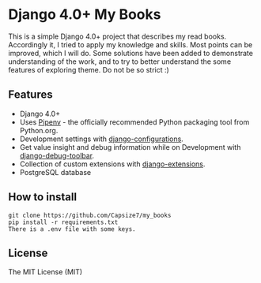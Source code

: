 # Django 4.0+ My Books

This is a simple Django 4.0+ project that describes my read books. Accordingly it, I tried to apply my knowledge and skills. Most points can be improved, which I will do. Some solutions have been added to demonstrate understanding of the work, and to try to better understand the some features of exploring theme. Do not be so strict :)
 
## Features

- Django 4.0+
- Uses [Pipenv](https://github.com/kennethreitz/pipenv) - the officially recommended Python packaging tool from Python.org.
- Development settings with [django-configurations](https://django-configurations.readthedocs.org).
- Get value insight and debug information while on Development with [django-debug-toolbar](https://django-debug-toolbar.readthedocs.org).
- Collection of custom extensions with [django-extensions](http://django-extensions.readthedocs.org).
- PostgreSQL database

## How to install
```
git clone https://github.com/Capsize7/my_books
pip install -r requirements.txt
There is a .env file with some keys.

```

## License

The MIT License (MIT)
